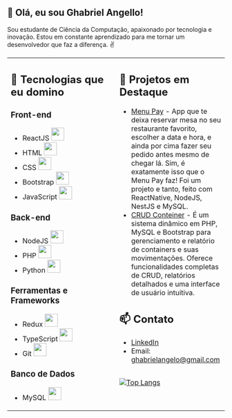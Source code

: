 ## 👋 Olá, eu sou Ghabriel Angello!

Sou estudante de Ciência da Computação, apaixonado por tecnologia e inovação. Estou em constante aprendizado para me tornar um desenvolvedor que faz a diferença. ✌

<table>
<tr>
<td valign="top" width="50%">

## 🚀 Tecnologias que eu domino

### Front-end
- ReactJS <img src="https://img.shields.io/badge/React-20232A?style=for-the-badge&logo=react&logoColor=61DAFB" width="30">
- HTML <img src="https://img.shields.io/badge/HTML5-E34F26?style=for-the-badge&logo=html5&logoColor=white" width="30">
- CSS <img src="https://img.shields.io/badge/CSS3-1572B6?style=for-the-badge&logo=css3&logoColor=white" width="30">
- Bootstrap <img src="https://img.shields.io/badge/Bootstrap-563D7C?style=for-the-badge&logo=bootstrap&logoColor=white" width="30">
- JavaScript <img src="https://img.shields.io/badge/JavaScript-F7DF1E?style=for-the-badge&logo=javascript&logoColor=black" width="30">

### Back-end
- NodeJS <img src="https://img.shields.io/badge/Node.js-43853D?style=for-the-badge&logo=node.js&logoColor=white" width="30">
- PHP <img src="https://img.shields.io/badge/PHP-777BB4?style=for-the-badge&logo=php&logoColor=white" width="30">
- Python <img src="https://img.shields.io/badge/Python-14354C?style=for-the-badge&logo=python&logoColor=white" width="30">

### Ferramentas e Frameworks
- Redux <img src="https://img.shields.io/badge/Redux-593D88?style=for-the-badge&logo=redux&logoColor=white" width="30">
- TypeScript <img src="https://img.shields.io/badge/TypeScript-007ACC?style=for-the-badge&logo=typescript&logoColor=white" width="30">
- Git <img src="https://img.shields.io/badge/GIT-E44C30?style=for-the-badge&logo=git&logoColor=white" width="30">

### Banco de Dados
- MySQL <img src="https://img.shields.io/badge/MySQL-005C84?style=for-the-badge&logo=mysql&logoColor=white" width="30">

</td>
<td valign="top" width="50%">

## 🌟 Projetos em Destaque

- [Menu Pay](https://github.com/GhabrielAngello/MenuPay_app) - App que te deixa reservar mesa no seu restaurante favorito, escolher a data e hora, e ainda por cima fazer seu pedido antes mesmo de chegar lá. Sim, é exatamente isso que o Menu Pay faz! Foi um projeto e tanto, feito com ReactNative, NodeJS, NestJS e MySQL.
- [CRUD Conteiner](https://github.com/GhabrielAngello/crud-conteiner-movimentacoes-relatorios) - É um sistema dinâmico em PHP, MySQL e Bootstrap para gerenciamento e relatório de containers e suas movimentações. Oferece funcionalidades completas de CRUD, relatórios detalhados e uma interface de usuário intuitiva.

## 📫 Contato

- [LinkedIn](https://www.linkedin.com/in/ghabriel-angello/)
- Email: ghabrielangelo@gmail.com

##
[![Top Langs](https://github-readme-stats.vercel.app/api/top-langs/?username=GhabrielAngello&hide_progress=true)](https://github.com/GhabrielAngello/github-readme-stats)

</td>
</tr>
</table>

